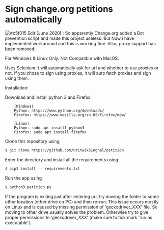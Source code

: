 # Sign change.org petitions automatically
![#c5f015](https://via.placeholder.com/15/c5f015/000000?text=+) 
Edit (June 2020) : So apparently Change.org added a Bot prevention script and
made this project useless. But Now i have implemented workaround and this is working fine. Also, proxy support has been removed.

For Windows & Linux Only. Not Compatible with MacOS.

Uses Selenium.It will automatically ask for url and whether to use
proxies or not. If you chose to sign using proxies, it will auto fetch proxies and sign
using them.

Installation:

Download and Install python 3 and Firefox
```
    (Windows)
    Python: https://www.python.org/downloads/ 
    Firefox: https://www.mozilla.org/en-US/firefox/new/

    (Linux)
    Python: sudo apt insatll python3
    Firofox: sudo apt install firefox

```

Clone this repository using
```sh
$ git clone https://github.com/HritwikSinghal/petition
```
Enter the directory and install all the requirements using
```sh
$ pip3 install -r requirements.txt
```
Run the app using
```sh
$ python3 petition.py
```

If the program is exiting just after entering url, try moving the folder to some other location (other drive on PC) and then re-run. This issue occurs mostly on Linux and is caused by missing permission of 'geckodriver_XXX' file. So moving to other drive usually solves the problem. Otherwise try to give proper permissions to 'geckodriver_XXX' (make sure to tick mark 'run as executable').
